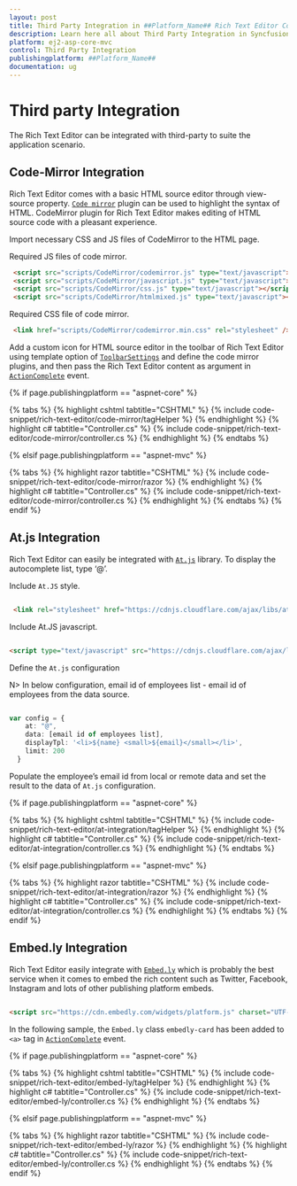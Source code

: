 ```yaml
---
layout: post
title: Third Party Integration in ##Platform_Name## Rich Text Editor Component
description: Learn here all about Third Party Integration in Syncfusion ##Platform_Name## Rich Text Editor component of Syncfusion Essential JS 2 and more.
platform: ej2-asp-core-mvc
control: Third Party Integration
publishingplatform: ##Platform_Name##
documentation: ug
---
```



# Third party Integration

The Rich Text Editor can be integrated with third-party to suite the application scenario.

## Code-Mirror Integration

Rich Text Editor comes with a basic HTML source editor through view-source property. [`Code mirror`](https://codemirror.net/) plugin can be used to highlight the syntax of HTML. CodeMirror plugin for Rich Text Editor makes editing of HTML source code with a pleasant experience.

Import necessary CSS and JS files of CodeMirror to the HTML page.

Required JS files of code mirror.

```html
 <script src="scripts/CodeMirror/codemirror.js" type="text/javascript"></script>
 <script src="scripts/CodeMirror/javascript.js" type="text/javascript"></script>
 <script src="scripts/CodeMirror/css.js" type="text/javascript"></script>
 <script src="scripts/CodeMirror/htmlmixed.js" type="text/javascript"></script>

```

Required CSS file of code mirror.

```html
 <link href="scripts/CodeMirror/codemirror.min.css" rel="stylesheet" />

```

Add a custom icon for HTML source editor in the toolbar of Rich Text Editor using template option of [`ToolbarSettings`](https://help.syncfusion.com/cr/aspnetcore-js2/Syncfusion.EJ2.RichTextEditor.RichTextEditor.html#Syncfusion_EJ2_RichTextEditor_RichTextEditor_ToolbarSettings) and define the code mirror plugins, and then pass the Rich Text Editor content as argument in [`ActionComplete`](https://help.syncfusion.com/cr/aspnetcore-js2/Syncfusion.EJ2.RichTextEditor.RichTextEditor.html#Syncfusion_EJ2_RichTextEditor_RichTextEditor_ActionComplete) event.

{% if page.publishingplatform == "aspnet-core" %}

{% tabs %}
{% highlight cshtml tabtitle="CSHTML" %}
{% include code-snippet/rich-text-editor/code-mirror/tagHelper %}
{% endhighlight %}
{% highlight c# tabtitle="Controller.cs" %}
{% include code-snippet/rich-text-editor/code-mirror/controller.cs %}
{% endhighlight %}
{% endtabs %}

{% elsif page.publishingplatform == "aspnet-mvc" %}

{% tabs %}
{% highlight razor tabtitle="CSHTML" %}
{% include code-snippet/rich-text-editor/code-mirror/razor %}
{% endhighlight %}
{% highlight c# tabtitle="Controller.cs" %}
{% include code-snippet/rich-text-editor/code-mirror/controller.cs %}
{% endhighlight %}
{% endtabs %}
{% endif %}



## At.js Integration

Rich Text Editor can easily be integrated with [`At.js`](https://github.com/ichord/At.js) library. To display the autocomplete list, type ‘@’.

Include `At.JS` style.

```html

 <link rel="stylesheet" href="https://cdnjs.cloudflare.com/ajax/libs/at.js/1.4.0/css/jquery.atwho.min.css">

```

Include At.JS javascript.

```html

<script type="text/javascript" src="https://cdnjs.cloudflare.com/ajax/libs/at.js/1.4.0/js/jquery.atwho.min.js"></script>

```

Define the `At.js` configuration

N> In below configuration, email id of employees list - email id of employees from the data source.

```typescript

var config = {
    at: "@",
    data: [email id of employees list],
    displayTpl: '<li>${name} <small>${email}</small></li>',
    limit: 200
  }

```

Populate the employee’s email id from local or remote data and set the result to the data of `At.js` configuration.

{% if page.publishingplatform == "aspnet-core" %}

{% tabs %}
{% highlight cshtml tabtitle="CSHTML" %}
{% include code-snippet/rich-text-editor/at-integration/tagHelper %}
{% endhighlight %}
{% highlight c# tabtitle="Controller.cs" %}
{% include code-snippet/rich-text-editor/at-integration/controller.cs %}
{% endhighlight %}
{% endtabs %}

{% elsif page.publishingplatform == "aspnet-mvc" %}

{% tabs %}
{% highlight razor tabtitle="CSHTML" %}
{% include code-snippet/rich-text-editor/at-integration/razor %}
{% endhighlight %}
{% highlight c# tabtitle="Controller.cs" %}
{% include code-snippet/rich-text-editor/at-integration/controller.cs %}
{% endhighlight %}
{% endtabs %}
{% endif %}



## Embed.ly Integration

Rich Text Editor easily integrate with [`Embed.ly`](https://embed.ly/) which is probably the best service when it comes to embed the rich content such as Twitter, Facebook, Instagram and lots of other publishing platform embeds.

```html

<script src="https://cdn.embedly.com/widgets/platform.js" charset="UTF-8"></script>

```

In the following sample, the `Embed.ly` class `embedly-card` has been added to `<a>` tag in [`ActionComplete`](https://help.syncfusion.com/cr/aspnetcore-js2/Syncfusion.EJ2.RichTextEditor.RichTextEditor.html#Syncfusion_EJ2_RichTextEditor_RichTextEditor_ActionComplete) event.

{% if page.publishingplatform == "aspnet-core" %}

{% tabs %}
{% highlight cshtml tabtitle="CSHTML" %}
{% include code-snippet/rich-text-editor/embed-ly/tagHelper %}
{% endhighlight %}
{% highlight c# tabtitle="Controller.cs" %}
{% include code-snippet/rich-text-editor/embed-ly/controller.cs %}
{% endhighlight %}
{% endtabs %}

{% elsif page.publishingplatform == "aspnet-mvc" %}

{% tabs %}
{% highlight razor tabtitle="CSHTML" %}
{% include code-snippet/rich-text-editor/embed-ly/razor %}
{% endhighlight %}
{% highlight c# tabtitle="Controller.cs" %}
{% include code-snippet/rich-text-editor/embed-ly/controller.cs %}
{% endhighlight %}
{% endtabs %}
{% endif %}


